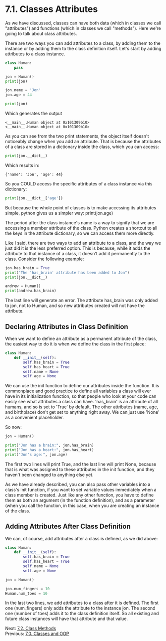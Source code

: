 # 7.1. Classes Attributes

As we have discussed, classes can have both data (which in classes we call "attributes") and functions (which in classes
we call "methods"). Here we're going to talk about class attributes.

There are two ways you can add attributes to a class, by adding them to the instance or by adding them to the class
definition itself. Let's start by adding attributes to a class instance.
```python
class Human:
    pass

jon = Human()
print(jon)

jon.name = 'Jon'
jon.age = 44

print(jon)
```
Which generates the output
```text
<__main__.Human object at 0x101309b10>
<__main__.Human object at 0x101309b10>
```
As you can see from the two print statements, the object itself doesn't noticeably change when you add an attribute.
That is because the attributes of a class are stored in a dictionary inside the class, which you can access:
```python
print(jon.__dict__)
```
Which results in:
```text
{'name': 'Jon', 'age': 44}
```

So you COULD access the specific attributes of a class instance via this dictionary:
```python
print(jon.__dict__['age'])
```

But because the whole point of classes is to make accessing its attributes simple, python gives us a simpler way:
print(jon.age)

The period after the class instance's name is a way to signify that we are accessing a member attribute of the
class. Python creates a shortcut to all the keys in the attribute dictionary, so we can access them more directly.

Like I said, there are two ways to add an attribute to a class, and the way we just did it is the less preferred 
option. This is because, while it adds the attribute to that instance of a class, it doesn't add it permanently to the
class. Consider the following example:
```python
jon.has_brain = True
print("The 'has_brain' attribute has been added to Jon")
print(jon.__dict__)

andrew = Human()
print(andrew.has_brain) 
```
The last line will generate an error. The attribute has_brain was only added to jon, not to Human, and so new attributes
created will not have the attribute.

## Declaring Attributes in Class Definition

When we want to define an attribute as a permanent attribute of the class, the easiest way to do it  is when we 
define the class in the first place:

```python
class Human:
    def __init__(self):
        self.has_brain = True
        self.has_heart = True
        self.name = None
        self.age = None
```
We can use the init function to define our attributes inside the function. It is commonplace and good 
practice to define all variables a class will ever have in its initialization function, so that people who look at your 
code can easily see what attributes a class can have. 'has_brain' is an attribute of all humans, and so is set to 'True' 
by default. The other attributes (name, age, and birthplace) don't get set to anything right away.  We can just use 
'None' as a convenient placeholder.

So now:
```python
jon = Human()

print("Jon has a brain:", jon.has_brain)
print("Jon has a heart:", jon.has_heart)
print("Jon's age:", jon.age)
```
The first two lines will print True, and the last line will print None, because that is what was assigned to these 
attributes in the init function, and they haven't been changed to anything else yet.

As we have already described, you can also pass other variables into a class's init function, if you want to set 
variable values immediately when a class member is created. Just like any other function, you have to define them 
as both an argument (in the function definition), and as a parameter (when you call the function, in this case, when 
you are creating an instance of the class.

## Adding Attributes After Class Definition

We can, of course, add attributes after a class is defined, as we did above:
```python
class Human:
    def __init__(self):
        self.has_brain = True
        self.has_heart = True
        self.name = None
        self.age = None

jon = Human()

jon.num_fingers = 10
Human.num_toes = 10
```
In the last two lines, we add attributes to a class after it is defined. The first one (num_fingers) only adds the 
attribute to the instance jon. The second one (number of toes) adds it to the class definition itself. So all existing 
and future class instances will have that attribute and that value.


Next: [7.2. Class Methods](7.2.%20Class%20Methods.md)<br>
Previous: [7.0. Classes and OOP](7.0.%20Classes%20and%20OOP.md)
